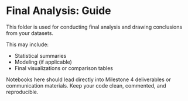 # Final Analysis: Guide

This folder is used for conducting final analysis and drawing conclusions from your datasets.

This may include:

- Statistical summaries
- Modeling (if applicable)
- Final visualizations or comparison tables

Notebooks here should lead directly into Milestone 4 deliverables or communication materials.
Keep your code clean, commented, and reproducible.
